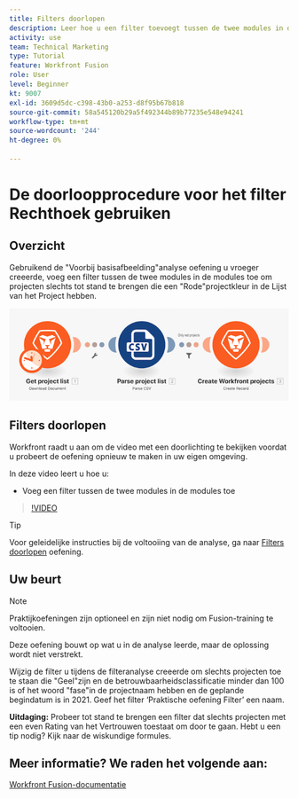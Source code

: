 ```yaml
---
title: Filters doorlopen
description: Leer hoe u een filter toevoegt tussen de twee modules in de modules in [!DNL Adobe Workfront Fusion].
activity: use
team: Technical Marketing
type: Tutorial
feature: Workfront Fusion
role: User
level: Beginner
kt: 9007
exl-id: 3609d5dc-c398-43b0-a253-d8f95b67b818
source-git-commit: 58a545120b29a5f492344b89b77235e548e94241
workflow-type: tm+mt
source-wordcount: '244'
ht-degree: 0%

---
```


# De doorloopprocedure voor het filter Rechthoek gebruiken

## Overzicht

Gebruikend de &quot;Voorbij basisafbeelding&quot;analyse oefening u vroeger creeerde, voeg een filter tussen de twee modules in de modules toe om projecten slechts tot stand te brengen die een &quot;Rode&quot;projectkleur in de Lijst van het Project hebben.

![Een afbeelding van het Fusion-scenario](assets/understand-the-basics-2.png)

## Filters doorlopen

Workfront raadt u aan om de video met een doorlichting te bekijken voordat u probeert de oefening opnieuw te maken in uw eigen omgeving.

In deze video leert u hoe u:

* Voeg een filter tussen de twee modules in de modules toe

>[!VIDEO](https://video.tv.adobe.com/v/335266/?quality=12)

>[!TIP]
>
>Voor geleidelijke instructies bij de voltooiing van de analyse, ga naar [Filters doorlopen](https://experienceleague.adobe.com/docs/workfront-learn/tutorials-workfront/fusion/exercises/filters.html?lang=en) oefening.

## Uw beurt

>[!NOTE]
>
>Praktijkoefeningen zijn optioneel en zijn niet nodig om Fusion-training te voltooien.

Deze oefening bouwt op wat u in de analyse leerde, maar de oplossing wordt niet verstrekt.

Wijzig de filter u tijdens de filteranalyse creeerde om slechts projecten toe te staan die &quot;Geel&quot;zijn en de betrouwbaarheidsclassificatie minder dan 100 is of het woord &quot;fase&quot;in de projectnaam hebben en de geplande begindatum is in 2021. Geef het filter ‘Praktische oefening Filter’ een naam.

**Uitdaging:** Probeer tot stand te brengen een filter dat slechts projecten met een even Rating van het Vertrouwen toestaat om door te gaan. Hebt u een tip nodig? Kijk naar de wiskundige formules.

## Meer informatie? We raden het volgende aan:

[Workfront Fusion-documentatie](https://experienceleague.adobe.com/docs/workfront/using/adobe-workfront-fusion/workfront-fusion-2.html?lang=en)
